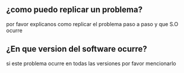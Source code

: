 ## ¿como puedo replicar un problema?
por favor explicanos como replicar el problema paso a paso y que S.O ocurre
## ¿En que version del software ocurre?
si este problema ocurre en todas las versiones por favor mencionarlo
